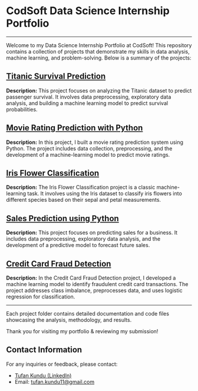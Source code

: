 # CodSoft Data Science Internship Portfolio

<hr>
Welcome to my Data Science Internship Portfolio at CodSoft! This repository contains a collection of projects that demonstrate my skills in data analysis, machine learning, and problem-solving. Below is a summary of the projects:

## <a href="https://github.com/kindo-tk/CODSOFT/tree/main/Titanic_Survival_Prediction">Titanic Survival Prediction </a>

**Description:** This project focuses on analyzing the Titanic dataset to predict passenger survival. It involves data preprocessing, exploratory data analysis, and building a machine learning model to predict survival probabilities.

## <a href = "https://github.com/kindo-tk/CODSOFT/tree/main/Movie_Rating_Prediction">Movie Rating Prediction with Python</a>

**Description:** In this project, I built a movie rating prediction system using Python. The project includes data collection, preprocessing, and the development of a machine-learning model to predict movie ratings.

## <a href = "https://github.com/kindo-tk/CODSOFT/tree/main/Iris_Flower_Classification">Iris Flower Classification</a>

**Description:** The Iris Flower Classification project is a classic machine-learning task. It involves using the Iris dataset to classify iris flowers into different species based on their sepal and petal measurements.

## <a href="https://github.com/kindo-tk/CODSOFT/tree/main/Sales_Prediction">Sales Prediction using Python</a>

**Description:** This project focuses on predicting sales for a business. It includes data preprocessing, exploratory data analysis, and the development of a predictive model to forecast future sales.

## <a href = "https://github.com/kindo-tk/CODSOFT/tree/main/Credit_card_fraud_detection">Credit Card Fraud Detection</a>

**Description:** In the Credit Card Fraud Detection project, I developed a machine learning model to identify fraudulent credit card transactions. The project addresses class imbalance, preprocesses data, and uses logistic regression for classification.
<br>
<hr>
Each project folder contains detailed documentation and code files showcasing the analysis, methodology, and results.

Thank you for visiting my portfolio & reviewing my submission!

## Contact Information
For any inquiries or feedback, please contact:

- <a href="https://www.linkedin.com/in/tufan-kundu-577945221/">Tufan Kundu (LinkedIn)</a>
- Email: tufan.kundu11@gmail.com

